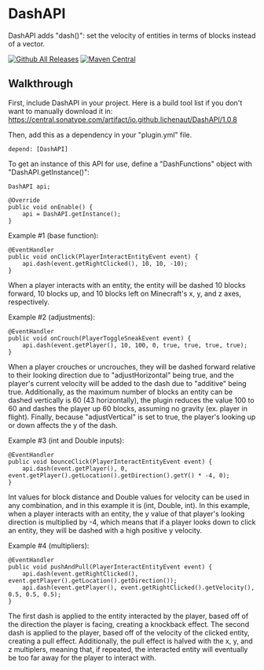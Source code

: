 # DashAPI

DashAPI adds "dash()": set the velocity of entities in terms of blocks instead of a vector.

[![Github All Releases](https://img.shields.io/github/downloads/lichenaut/DashAPI/total.svg)]()
[![Maven Central](https://maven-badges.herokuapp.com/maven-central/io.github.lichenaut/DashAPI/badge.svg)](https://maven-badges.herokuapp.com/maven-central/io.github.lichenaut/DashAPI)

## Walkthrough

First, include DashAPI in your project. Here is a build tool list if you don't want to manually download it in: https://central.sonatype.com/artifact/io.github.lichenaut/DashAPI/1.0.8

Then, add this as a dependency in your "plugin.yml" file.

```depend: [DashAPI]```

To get an instance of this API for use, define a "DashFunctions" object with "DashAPI.getInstance()":

```
DashAPI api;

@Override
public void onEnable() {
    api = DashAPI.getInstance();
}
```

Example #1 (base function):

```
@EventHandler
public void onClick(PlayerInteractEntityEvent event) {
    api.dash(event.getRightClicked(), 10, 10, -10);
}
```

When a player interacts with an entity, the entity will be dashed 10 blocks forward, 10 blocks up, and 10 blocks left on Minecraft's x, y, and z axes, respectively.

Example #2 (adjustments):

```
@EventHandler
public void onCrouch(PlayerToggleSneakEvent event) {
    api.dash(event.getPlayer(), 10, 100, 0, true, true, true, true);
}
```

When a player crouches or uncrouches, they will be dashed forward relative to their looking direction due to "adjustHorizontal" being true, and the player's current velocity will be added to the dash due to "additive" being true. Additionally, as the maximum number of blocks an entity can be dashed vertically is 60 (43 horizontally), the plugin reduces the value 100 to 60 and dashes the player up 60 blocks, assuming no gravity (ex. player in flight). Finally, because "adjustVertical" is set to true, the player's looking up or down affects the y of the dash.

Example #3 (int and Double inputs):

```
@EventHandler
public void bounceClick(PlayerInteractEntityEvent event) {
    api.dash(event.getPlayer(), 0, event.getPlayer().getLocation().getDirection().getY() * -4, 0);
}
```

Int values for block distance and Double values for velocity can be used in any combination, and in this example it is (int, Double, int). In this example, when a player interacts with an entity, the y value of that player's looking direction is multiplied by -4, which means that if a player looks down to click an entity, they will be dashed with a high positive y velocity.

Example #4 (multipliers):

```
@EventHandler
public void pushAndPull(PlayerInteractEntityEvent event) {
    api.dash(event.getRightClicked(), event.getPlayer().getLocation().getDirection());
    api.dash(event.getPlayer(), event.getRightClicked().getVelocity(), 0.5, 0.5, 0.5);
}
```

The first dash is applied to the entity interacted by the player, based off of the direction the player is facing, creating a knockback effect. The second dash is applied to the player, based off of the velocity of the clicked entity, creating a pull effect. Additionally, the pull effect is halved with the x, y, and z multiplers, meaning that, if repeated, the interacted entity will eventually be too far away for the player to interact with.